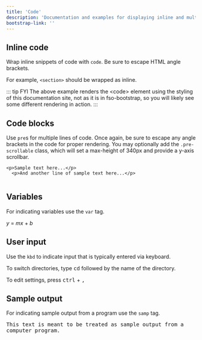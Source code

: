 ```yaml
---
title: 'Code'
description: 'Documentation and examples for displaying inline and multiline blocks of code with Bootstrap.'
bootstrap-link: ''
---
```


## Inline code

Wrap inline snippets of code with `code`. Be sure to escape HTML angle brackets.

<Example>
  <p>For example, <code>&lt;section&gt;</code> should be wrapped as inline.</p>
</Example>

::: tip FYI
The above example renders the &lt;code&gt; element using the styling of this documentation site, not as it is in fso-bootstrap, so you will likely see some different rendering in action.
:::

## Code blocks

Use `pre`s for multiple lines of code. Once again, be sure to escape any angle brackets in the code for proper rendering. You may optionally add the `.pre-scrollable` class, which will set a max-height of 340px and provide a y-axis scrollbar.

<Example>
  <pre><code>&lt;p&gt;Sample text here...&lt;/p&gt;
  &lt;p&gt;And another line of sample text here...&lt;/p&gt;
  </code></pre>
</Example>

## Variables

For indicating variables use the `var` tag.

<Example>
  <p><var>y</var> = <var>m</var><var>x</var> + <var>b</var></p>
</Example>

## User input

Use the `kbd` to indicate input that is typically entered via keyboard.

<Example>
  <p>To switch directories, type <kbd>cd</kbd> followed by the name of the directory.<br></p>
  <p>To edit settings, press <kbd>ctrl</kbd> + <kbd>,</kbd></p>
</Example>

## Sample output

For indicating sample output from a program use the `samp` tag.

<Example>
  <p><samp>This text is meant to be treated as sample output from a computer program.</samp></p>
</Example>
